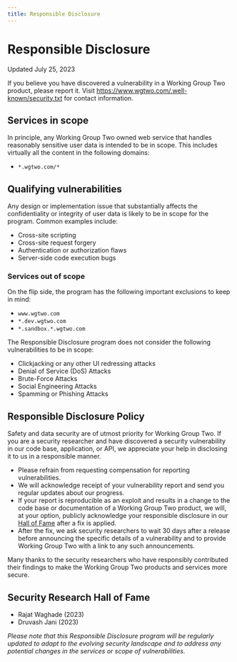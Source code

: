 ```yaml
---
title: Responsible Disclosure
---
```


# Responsible Disclosure

<div class="pill">Updated July 25, 2023</div>

If you believe you have discovered a vulnerability in a Working Group Two product, please report it. Visit https://www.wgtwo.com/.well-known/security.txt for contact information.

## Services in scope

In principle, any Working Group Two owned web service that handles reasonably sensitive user data is intended to be in scope. This includes virtually all the content in the following domains:

- `*.wgtwo.com/*`

## Qualifying vulnerabilities

Any design or implementation issue that substantially affects the confidentiality or integrity of user data is likely to be in scope for the program. Common examples include:

- Cross-site scripting
- Cross-site request forgery
- Authentication or authorization flaws
- Server-side code execution bugs

### Services out of scope

On the flip side, the program has the following important exclusions to keep in mind:

- `www.wgtwo.com`
- `*.dev.wgtwo.com`
- `*.sandbox.*.wgtwo.com`

The Responsible Disclosure program does not consider the following vulnerabilities to be in scope:

- Clickjacking or any other UI redressing attacks
- Denial of Service (DoS) Attacks
- Brute-Force Attacks
- Social Engineering Attacks
- Spamming or Phishing Attacks

## Responsible Disclosure Policy

Safety and data security are of utmost priority for Working Group Two. If you are a security researcher and have discovered a security vulnerability in our code base, application, or API, we appreciate your help in disclosing it to us in a responsible manner.

- Please refrain from requesting compensation for reporting vulnerabilities.
- We will acknowledge receipt of your vulnerability report and send you regular updates about our progress.
- If your report is reproducible as an exploit and results in a change to the code base or documentation of a Working Group Two product, we will, at your option, publicly acknowledge your responsible disclosure in our [Hall of Fame](https://www.wgtwo.com/security/bugbounty#security-research-hall-of-fame) after a fix is applied.
- After the fix, we ask security researchers to wait 30 days after a release before announcing the specific details of a vulnerability and to provide Working Group Two with a link to any such announcements.

Many thanks to the security researchers who have responsibly contributed their findings to make the Working Group Two products and services more secure.

## Security Research Hall of Fame

- Rajat Waghade (2023)
- Druvash Jani (2023)

*Please note that this Responsible Disclosure program will be regularly updated to adapt to the evolving security landscape and to address any potential changes in the services or scope of vulnerabilities.*
